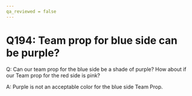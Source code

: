 ```yaml
---
qa_reviewed = false
---
```


# Q194: Team prop for blue side can be purple?

Q: Can our team prop for the blue side be a shade of purple? How about if our Team prop for the red side is pink?

A: Purple is not an acceptable color for the blue side Team Prop.